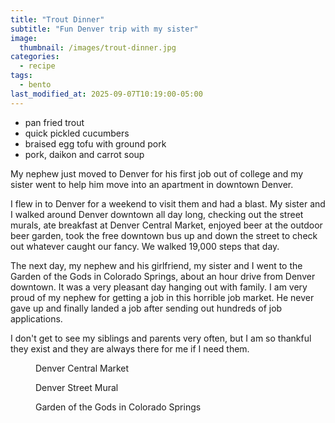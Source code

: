 ```yaml
---
title: "Trout Dinner"
subtitle: "Fun Denver trip with my sister"
image: 
  thumbnail: /images/trout-dinner.jpg
categories:
  - recipe
tags:
  - bento
last_modified_at: 2025-09-07T10:19:00-05:00
---
```


* pan fried trout
* quick pickled cucumbers
* braised egg tofu with ground pork 
* pork, daikon and carrot soup


My nephew just moved to Denver for his first job out of college and my sister went to help him move into an apartment in downtown Denver.

I flew in to Denver for a weekend to visit them and had a blast. My sister and I walked around Denver downtown all day long, checking out the street murals, ate breakfast at Denver Central Market, enjoyed beer at the outdoor beer garden, took the free downtown bus up and down the street to check out whatever caught our fancy. We walked 19,000 steps that day.

The next day, my nephew and his girlfriend, my sister and I went to the Garden of the Gods in Colorado Springs, about an hour drive from Denver downtown. It was a very pleasant day hanging out with family. I am very proud of my nephew for getting a job in this horrible job market. He never gave up and finally landed a job after sending out hundreds of job applications.

I don't get to see my siblings and parents very often, but I am so thankful they exist and they are always there for me if I need them.

<figure class="align-left">
  <a href="#"><img src="{{ '/images/denver-central-market.jpg' | absolute_url }}" alt=""></a>
  <figcaption>Denver Central Market</figcaption>
</figure> 

<figure class="align-left">
  <a href="#"><img src="{{ '/images/denver-street-mural.jpg' | absolute_url }}" alt=""></a>
  <figcaption>Denver Street Mural</figcaption>
</figure> 

<figure class="align-left">
  <a href="#"><img src="{{ '/images/garden-of-the-gods.jpg' | absolute_url }}" alt=""></a>
  <figcaption>Garden of the Gods in Colorado Springs</figcaption>
</figure> 

